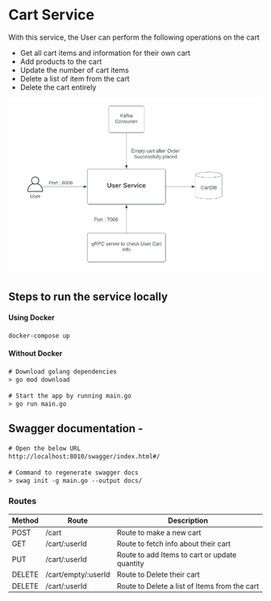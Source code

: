 # Cart Service 

With this service, the User can perform the following operations on the cart
   - Get all cart items and information for their own cart
   - Add products to the cart
   - Update the number of cart items
   - Delete a list of item from the cart
   - Delete the cart entirely

![Design Diagram](https://github.com/swiggy-2022-bootcamp/cdp-team4/blob/cart/cart/Cart-Design.png)

## Steps to run the service locally 
#### Using Docker
```
docker-compose up
```
#### Without Docker
```
# Download golang dependencies
> go mod download

# Start the app by running main.go
> go run main.go
```
## Swagger documentation - 

```
# Open the below URL
http://localhost:8010/swagger/index.html#/

# Command to regenerate swagger docs
> swag init -g main.go --output docs/
```

### Routes
| Method | Route                         |   Description                                               |
|  ---   | ---                           | ---                                                         |
| POST   |   /cart                       |   Route to make a new cart                         |
| GET    |   /cart/:userId               |   Route to fetch info about their cart             |
| PUT    |   /cart/:userId               |   Route to add Items to cart or update quantity    |
| DELETE |   /cart/empty/:userId         |   Route to Delete their cart                       |
| DELETE |   /cart/:userId               |   Route to Delete a list of Items from the cart    |

